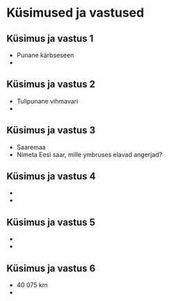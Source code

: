# Küsimused ja vastused

## Küsimus ja vastus 1
- Punane kärbseseen
-
## Küsimus ja vastus 2
- Tulipunane vihmavari
-
## Küsimus ja vastus 3
- Saaremaa
- Nimeta Eesi saar, mille ymbruses elavad angerjad?
## Küsimus ja vastus 4
-
-
## Küsimus ja vastus 5
-
-
## Küsimus ja vastus 6
- 40 075 km
-


